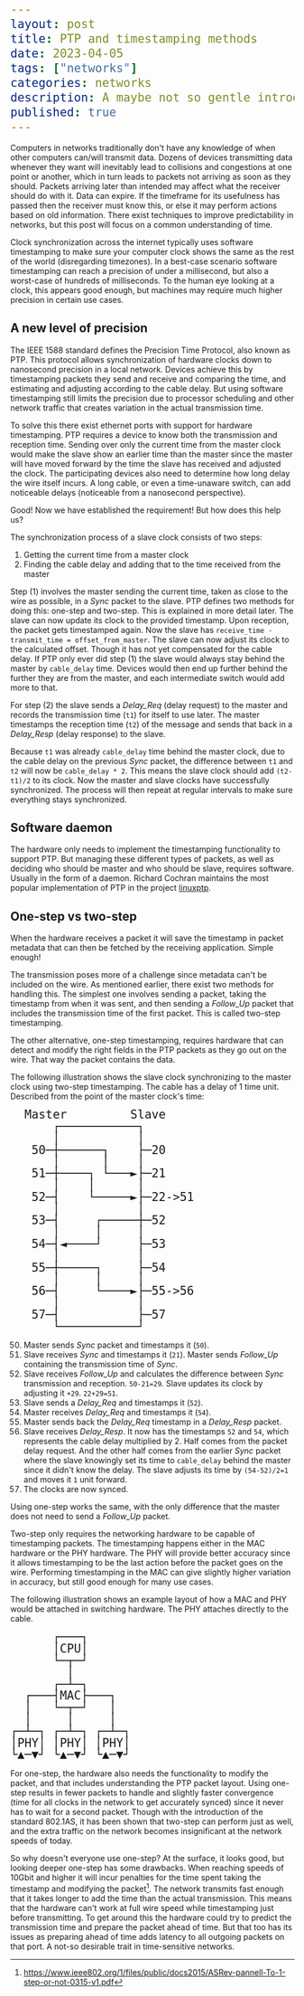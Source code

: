 ```yaml
---
layout: post
title: PTP and timestamping methods
date: 2023-04-05
tags: ["networks"]
categories: networks
description: A maybe not so gentle introduction to the Precision Time Protocol
published: true
---
```


<style type="text/css">
pre > code {
      display: block !important;
      line-height: 1.3rem !important;
      font-size: 1.3rem !important;
}
</style>

Computers in networks traditionally don't have any knowledge of when other
computers can/will transmit data. Dozens of devices transmitting data whenever
they want will inevitably lead to collisions and congestions at one point or
another, which in turn leads to packets not arriving as soon as they should.
Packets arriving later than intended may affect what the receiver should do with
it. Data can expire. If the timeframe for its usefulness has passed then the
receiver must know this, or else it may perform actions based on old
information. There exist techniques to improve predictability in networks, but
this post will focus on a common understanding of time.

Clock synchronization across the internet typically uses software timestamping
to make sure your computer clock shows the same as the rest of the world
(disregarding timezones). In a best-case scenario software timestamping can
reach a precision of under a millisecond, but also a worst-case of hundreds of
milliseconds. To the human eye looking at a clock, this appears good enough, but
machines may require much higher precision in certain use cases.




## A new level of precision

The IEEE 1588 standard defines the Precision Time Protocol, also known as PTP.
This protocol allows synchronization of hardware clocks down to nanosecond
precision in a local network. Devices achieve this by timestamping packets they
send and receive and comparing the time, and estimating and adjusting according
to the cable delay. But using software timestamping still limits the precision
due to processor scheduling and other network traffic that creates variation in
the actual transmission time.

To solve this there exist ethernet ports with support for hardware
timestamping. PTP requires a device to know both the transmission and reception
time. Sending over only the current time from the master clock would make the
slave show an earlier time than the master since the master will have moved forward
by the time the slave has received and adjusted the clock. The participating
devices also need to determine how long delay the wire itself incurs. A long
cable, or even a time-unaware switch, can add noticeable delays (noticeable from
a nanosecond perspective).

Good! Now we have established the requirement! But how does this help us?

The synchronization process of a slave clock consists of two steps:
1. Getting the current time from a master clock
2. Finding the cable delay and adding that to the time received from the master

Step (1) involves the master sending the current time, taken as close to the
wire as possible, in a *Sync* packet to the slave. PTP defines two methods for
doing this: one-step and two-step. This is explained in more detail later. The
slave can now update its clock to the provided timestamp. Upon reception, the
packet gets timestamped again. Now the slave has `receive_time - transmit_time
= offset_from_master`. The slave can now adjust its clock to the calculated
offset. Though it has not yet compensated for the cable delay. If PTP only ever
did step (1) the slave would always stay behind the master by `cable_delay`
time. Devices would then end up further behind the further they are from the
master, and each intermediate switch would add more to that.

For step (2) the slave sends a *Delay_Req* (delay request) to the master and
records the transmission time (`t1`) for itself to use later. The master
timestamps the reception time (`t2`) of the message and sends that back in a
*Delay_Resp* (delay response) to the slave.

Because `t1` was already `cable_delay` time behind the master clock, due to the
cable delay on the previous *Sync* packet, the difference between `t1` and `t2`
will now be `cable_delay * 2`. This means the slave clock should add
`(t2-t1)/2` to its clock. Now the master and slave clocks have successfully
synchronized. The process will then repeat at regular intervals to make sure
everything stays synchronized.





## Software daemon

The hardware only needs to implement the timestamping functionality to support
PTP. But managing these different types of packets, as well as deciding who
should be master and who should be slave, requires software. Usually in the form
of a daemon. Richard Cochran maintains the most popular implementation of PTP in
the project [linuxptp](https://github.com/richardcochran/linuxptp).



## One-step vs two-step

When the hardware receives a packet it will save the timestamp in packet
metadata that can then be fetched by the receiving application. Simple enough!

The transmission poses more of a challenge since metadata can't be included on
the wire. As mentioned earlier, there exist two methods for handling this. The
simplest one involves sending a packet, taking the timestamp from when it was
sent, and then sending a *Follow_Up* packet that includes the transmission time
of the first packet. This is called two-step timestamping.

The other alternative, one-step timestamping, requires hardware that can detect
and modify the right fields in the PTP packets as they go out on the wire. That
way the packet contains the data.


The following illustration shows the slave clock synchronizing to the master
clock using two-step timestamping. The cable has a delay of 1 time unit.
Described from the point of the master clock's time:

```no-hl
  Master         Slave
      ┌───────────┐
      │           │
   50─┼──────┐    ├─20
      │      │    │
   51─┼────┐ └───►├─21
      │    │      │
   52─┤    └─────►├─22->51
      │           │
   53─┤     ┌─────┼─52
      │     │     │
   54─┤◄────┘     ├─53
      │           │
   55─┼─────┐     ├─54
      │     │     │
   56─┤     └────►├─55->56
      │           │
   57─┤           ├─57
      └───────────┘
```

50. Master sends *Sync* packet and timestamps it (`50`).
51. Slave receives *Sync* and timestamps it (`21`). Master sends *Follow_Up*
    containing the transmission time of *Sync*.
52. Slave receives *Follow_Up* and calculates the difference between *Sync*
    transmission and reception. `50-21=29`. Slave updates its clock by
    adjusting it `+29`. `22+29=51`.
53. Slave sends a *Delay_Req* and timestamps it (`52`).
54. Master receives *Delay_Req* and timestamps it (`54`).
55. Master sends back the *Delay_Req* timestamp in a *Delay_Resp* packet.
56. Slave receives *Delay_Resp*. It now has the timestamps `52` and `54`, which
    represents the cable delay multiplied by 2. Half comes from the packet
    delay request. And the other half comes from the earlier *Sync* packet
    where the slave knowingly set its time to `cable_delay` behind the master
    since it didn't know the delay. The slave adjusts its time by `(54-52)/2=1`
    and moves it `1` unit forward.
57. The clocks are now synced.


Using one-step works the same, with the only difference that the master does
not need to send a *Follow_Up* packet.


Two-step only requires the networking hardware to be capable of timestamping
packets. The timestamping happens either in the MAC hardware or the PHY
hardware. The PHY will provide better accuracy since it allows timestamping to
be the last action before the packet goes on the wire. Performing timestamping
in the MAC can give slightly higher variation in accuracy, but still good
enough for many use cases.

The following illustration shows an example layout of how a MAC and PHY would
be attached in switching hardware. The PHY attaches directly to the cable.

```no-hl
      ┌───┐
      │CPU│
      └─┬─┘
        │
      ┌─┴─┐
  ┌───┤MAC├───┐
  │   └─┬─┘   │
  │     │     │
┌─┴─┐ ┌─┴─┐ ┌─┴─┐
│PHY│ │PHY│ │PHY│
└▲─▼┘ └▲─▼┘ └▲─▼┘
```

For one-step, the hardware also needs the functionality to modify the packet,
and that includes understanding the PTP packet layout. Using one-step results in
fewer packets to handle and slightly faster convergence (time for all clocks in
the network to get accurately synced) since it never has to wait for a second
packet. Though with the introduction of the standard 802.1AS, it has been shown
that two-step can perform just as well, and the extra traffic on the network
becomes insignificant at the network speeds of today.

So why doesn't everyone use one-step? At the surface, it looks good, but looking
deeper one-step has some drawbacks. When reaching speeds of 10Gbit and higher it
will incur penalties for the time spent taking the timestamp and modifying the
packet[^1]. The network transmits fast enough that it takes longer to add the
time than the actual transmission. This means that the hardware can't work at
full wire speed while timestamping just before transmitting. To get around this
the hardware could try to predict the transmission time and prepare the packet
ahead of time. But that too has its issues as preparing ahead of time adds
latency to all outgoing packets on that port. A not-so desirable trait in
time-sensitive networks.



[^1]: <https://www.ieee802.org/1/files/public/docs2015/ASRev-pannell-To-1-step-or-not-0315-v1.pdf>

